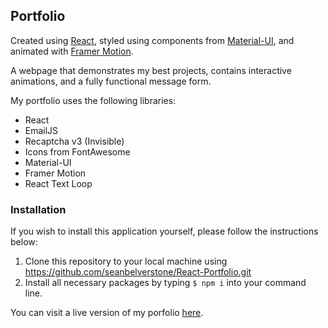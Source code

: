 ## Portfolio

Created using [React](https://reactjs.org/), styled using components from [Material-UI](https://material-ui.com/), and animated with [Framer Motion](https://www.framer.com/api/motion/examples/).

A webpage that demonstrates my best projects, contains interactive animations, and a fully functional message form. 

My portfolio uses the following libraries:

- React
- EmailJS
- Recaptcha v3 (Invisible)
- Icons from FontAwesome
- Material-UI
- Framer Motion
- React Text Loop

### Installation
If you wish to install this application yourself, please follow the instructions below:

1. Clone this repository to your local machine using https://github.com/seanbelverstone/React-Portfolio.git
2. Install all necessary packages by typing `$ npm i` into your command line.


You can visit a live version of my porfolio [here](http://www.seanbelverstone.com/).